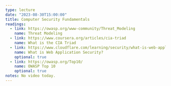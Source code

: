 ```yaml
---
type: lecture
date: "2023-08-30T15:00:00"
title: Computer Security Fundamentals
readings:
  - link: https://owasp.org/www-community/Threat_Modeling
    name: Threat Modeling
  - link: https://www.coursera.org/articles/cia-triad
    name: What is the CIA Triad
  - link: https://www.cloudflare.com/learning/security/what-is-web-application-security/
    name: What is Web Application Security?
    optional: true
  - link: https://owasp.org/Top10/
    name: OWASP Top 10
    optional: true
notes: No video today.
---
```


